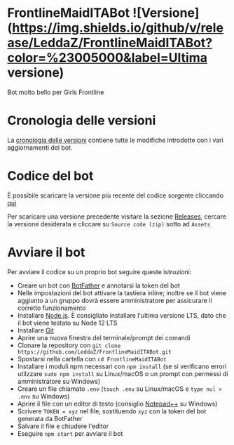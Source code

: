 # FrontlineMaidITABot ![Versione](https://img.shields.io/github/v/release/LeddaZ/FrontlineMaidITABot?color=%23005000&label=Ultima versione)
Bot molto bello per Girls Frontline

# Cronologia delle versioni
La [cronologia delle versioni](https://github.com/LeddaZ/FrontlineMaidITABot/blob/main/extra/changelog.md) contiene tutte le modifiche introdotte con i vari aggiornamenti del bot.

# Codice del bot
È possibile scaricare la versione più recente del codice sorgente cliccando [qui](https://github.com/LeddaZ/FrontlineMaidITABot/archive/main.zip)

Per scaricare una versione precedente visitare la sezione [Releases](https://github.com/LeddaZ/FrontlineMaidITABot/releases), cercare la versione desiderata e cliccare su `Source code (zip)` sotto ad `Assets`

# Avviare il bot
Per avviare il codice su un proprio bot seguire queste istruzioni:
- Creare un bot con [BotFather](https://t.me/BotFather) e annotarsi la token del bot
- Nelle impostazioni del bot attivare la tastiera inline; inoltre se il bot viene aggiunto a un gruppo dovrà essere amministratore per assicurare il corretto funzionamento
- Installare [Node.js](https://nodejs.org/it/). È consigliato installare l'ultima versione LTS, dato che il bot viene testato su Node 12 LTS
- Installare [Git](https://git-scm.com/)
- Aprire una nuova finestra del terminale/prompt dei comandi
- Clonare la repository con `git clone https://github.com/LeddaZ/FrontlineMaidITABot.git`
- Spostarsi nella cartella con `cd FrontlineMaidITABot`
- Installare i moduli npm necessari con `npm install` (se si verificano errori utilzzare `sudo npm install` su Linux/macOS o un prompt con permessi di amministratore su Windows)
- Creare un file chiamato `.env` (`touch .env` su Linux/macOS e `type nul > .env` su Windows)
- Aprire il file con un editor di testo (consiglio [Notepad++](https://notepad-plus-plus.org/) su Windows)
- Scrivere `TOKEN = xyz` nel file, sostituendo `xyz` con la token del bot generata da BotFather
- Salvare il file e chiudere l'editor
- Eseguire `npm start` per avviare il bot

